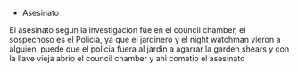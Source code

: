 - Asesinato

El asesinato segun la investigacion fue en el council chamber, el sospechoso es el Policia, ya que el jardinero y el night watchman vieron a alguien, 
puede que el policia fuera al jardin a agarrar la garden shears y con la llave vieja abrio el council chamber y ahì cometio el asesinato
